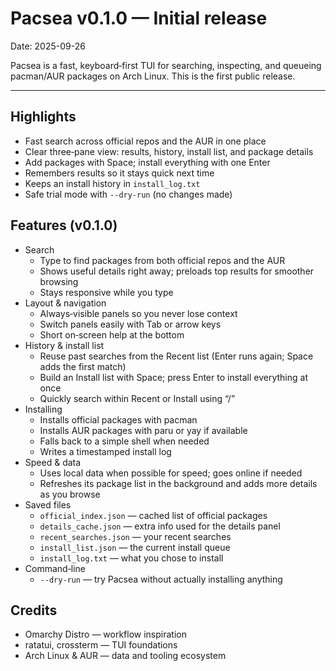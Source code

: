 # Pacsea v0.1.0 — Initial release

Date: 2025-09-26

Pacsea is a fast, keyboard‑first TUI for searching, inspecting, and queueing pacman/AUR packages on Arch Linux. This is the first public release.

---

## Highlights
- Fast search across official repos and the AUR in one place
- Clear three‑pane view: results, history, install list, and package details
- Add packages with Space; install everything with one Enter
- Remembers results so it stays quick next time
- Keeps an install history in `install_log.txt`
- Safe trial mode with `--dry-run` (no changes made)

## Features (v0.1.0)
- Search
  - Type to find packages from both official repos and the AUR
  - Shows useful details right away; preloads top results for smoother browsing
  - Stays responsive while you type
- Layout & navigation
  - Always‑visible panels so you never lose context
  - Switch panels easily with Tab or arrow keys
  - Short on‑screen help at the bottom
- History & install list
  - Reuse past searches from the Recent list (Enter runs again; Space adds the first match)
  - Build an Install list with Space; press Enter to install everything at once
  - Quickly search within Recent or Install using “/”
- Installing
  - Installs official packages with pacman
  - Installs AUR packages with paru or yay if available
  - Falls back to a simple shell when needed
  - Writes a timestamped install log
- Speed & data
  - Uses local data when possible for speed; goes online if needed
  - Refreshes its package list in the background and adds more details as you browse
- Saved files
  - `official_index.json` — cached list of official packages
  - `details_cache.json` — extra info used for the details panel
  - `recent_searches.json` — your recent searches
  - `install_list.json` — the current install queue
  - `install_log.txt` — what you chose to install
- Command‑line
  - `--dry-run` — try Pacsea without actually installing anything

## Credits
- Omarchy Distro — workflow inspiration
- ratatui, crossterm — TUI foundations
- Arch Linux & AUR — data and tooling ecosystem